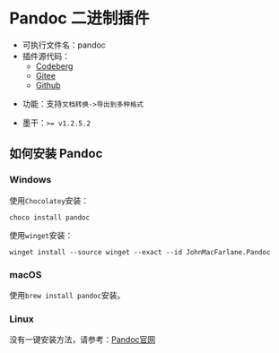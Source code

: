 # Pandoc 二进制插件
+ 可执行文件名：pandoc
+ 插件源代码：
  - [Codeberg](https://codeberg.org/XmacsLabs/mogan/src/branch/branch-1.2/TeXmacs/plugins/binary/progs/binary/pandoc.scm)
  - [Gitee](https://gitee.com/XmacsLabs/mogan/blob/branch-1.2/TeXmacs/plugins/binary/progs/binary/pandoc.scm)
  - [Github](https://github.com/XmacsLabs/mogan/blob/branch-1.2/TeXmacs/plugins/binary/progs/binary/pandoc.scm)
- 功能：支持`文档转换->导出到多种格式`
+ 墨干：`>= v1.2.5.2`

## 如何安装 Pandoc
### Windows
使用`Chocolatey`安装：
```
choco install pandoc
```
使用`winget`安装：
```
winget install --source winget --exact --id JohnMacFarlane.Pandoc
```

### macOS
使用`brew install pandoc`安装。

### Linux
没有一键安装方法，请参考：[Pandoc官网](https://pandoc.org/installing.html)
